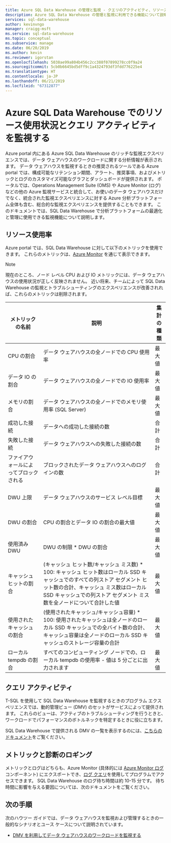 ```yaml
---
title: Azure SQL Data Warehouse の管理と監視 - クエリのアクティビティ、リソースの使用状況 | Microsoft Docs
description: Azure SQL Data Warehouse の管理と監視に利用できる機能について説明します。 データ ウェアハウスのクエリ アクティビティとリソース使用状況を把握するには、Azure portal と動的管理ビュー (DMV) を使用します。
services: sql-data-warehouse
author: kevinvngo
manager: craigg-msft
ms.service: sql-data-warehouse
ms.topic: conceptual
ms.subservice: manage
ms.date: 06/20/2019
ms.author: kevin
ms.reviewer: igorstan
ms.openlocfilehash: 5038ae99a804b456c2cc388f07899278cc0f9a24
ms.sourcegitcommit: 5cb0b6645bd5dff9c1a4324793df3fdd776225e4
ms.translationtype: HT
ms.contentlocale: ja-JP
ms.lasthandoff: 06/21/2019
ms.locfileid: "67312877"
---
```

# <a name="monitoring-resource-utilization-and-query-activity-in-azure-sql-data-warehouse"></a>Azure SQL Data Warehouse でのリソース使用状況とクエリ アクティビティを監視する
Azure portal 内にある Azure SQL Data Warehouse のリッチな監視エクスペリエンスでは、データ ウェアハウスのワークロードに関する分析情報が表示されます。 データ ウェアハウスを監視するときの推奨されるツールである Azure portal では、構成可能なリテンション期間、アラート、推奨事項、およびメトリックとログのカスタマイズ可能なグラフとダッシュボードが提供されます。 ポータルでは、Operations Management Suite (OMS) や Azure Monitor (ログ) などの他の Azure 監視サービスと統合して、お使いのデータ ウェアハウスだけでなく、統合された監視エクスペリエンスに対する Azure 分析プラットフォーム全体も含む、総合的な監視エクスペリエンスを提供することもできます。 このドキュメントでは、SQL Data Warehouse で分析プラットフォームの最適化と管理に使用できる監視機能について説明します。 

## <a name="resource-utilization"></a>リソース使用率 
Azure portal では、SQL Data Warehouse に対して以下のメトリックを使用できます。 これらのメトリックは、[Azure Monitor](https://docs.microsoft.com/azure/azure-monitor/platform/data-collection#metrics) を通じて表示できます。

> [!NOTE]
> 現在のところ、ノード レベル CPU および IO メトリックには、データ ウェアハウスの使用状況が正しく反映されません。 近い将来、チームによって SQL Data Warehouse の監視とトラブルシューティングのエクスペリエンスが改善されれば、これらのメトリックは削除されます。 

| メトリックの名前             | 説明                                                  | 集計の種類 |
| ----------------------- | ------------------------------------------------------------ | ---------------- |
| CPU の割合          | データ ウェアハウスの全ノードでの CPU 使用率      | 最大値          |
| データ IO の割合      | データ ウェアハウスの全ノードでの IO 使用率       | 最大値          |
| メモリの割合       | データ ウェアハウスの全ノードでのメモリ使用率 (SQL Server) | 最大値          |
| 成功した接続  | データへの成功した接続の数                 | 合計            |
| 失敗した接続      | データ ウェアハウスへの失敗した接続の数           | 合計            |
| ファイアウォールによってブロックされる     | ブロックされたデータ ウェアハウスへのログインの数     | 合計            |
| DWU 上限               | データ ウェアハウスのサービス レベル目標                | 最大値          |
| DWU の割合          | CPU の割合とデータ IO の割合の最大値        | 最大値          |
| 使用済み DWU                | DWU の制限 * DWU の割合                                   | 最大値          |
| キャッシュ ヒットの割合    | (キャッシュ ヒット数/キャッシュ ミス数) * 100: キャッシュ ヒット数はローカル SSD キャッシュでのすべての列ストア セグメント ヒット数の合計、キャッシュ ミス数はローカル SSD キャッシュでの列ストア セグメント ミス数を全ノードについて合計した値 | 最大値          |
| 使用されたキャッシュの割合   | (使用されたキャッシュ/キャッシュ容量) * 100: 使用されたキャッシュは全ノードのローカル SSD キャッシュでの全バイト数の合計、キャッシュ容量は全ノードのローカル SSD キャッシュのストレージ容量の合計 | 最大値          |
| ローカル tempdb の割合 | すべてのコンピューティング ノードでの、ローカル tempdb の使用率 - 値は 5 分ごとに出力されます | 最大値          |

## <a name="query-activity"></a>クエリ アクティビティ
T-SQL を使用して SQL Data Warehouse を監視するときのプログラム エクスペリエンスでは、動的管理ビュー (DMV) のセットがサービスによって提供されます。 これらのビューは、アクティブのトラブルシューティングを行うときと、ワークロードでパフォーマンスのボトルネックを特定するときに役に立ちます。

SQL Data Warehouse で提供される DMV の一覧を表示するのには、[こちらのドキュメント](https://docs.microsoft.com/azure/sql-data-warehouse/sql-data-warehouse-reference-tsql-system-views#sql-data-warehouse-dynamic-management-views-dmvs)をご覧ください。 

## <a name="metrics-and-diagnostics-logging"></a>メトリックと診断のロギング
メトリックとログはどちらも、Azure Monitor (具体的には [Azure Monitor ログ](https://docs.microsoft.com/azure/log-analytics/log-analytics-overview) コンポーネント) にエクスポートでき、[ログ クエリ](https://docs.microsoft.com/azure/log-analytics/log-analytics-tutorial-viewdata)を使用してプログラムでアクセスできます。 SQL Data Warehouse のログ待ち時間は約 10-15 分です。 待ち時間に影響を与える要因については、次のドキュメントをご覧ください。


## <a name="next-steps"></a>次の手順
次のハウツー ガイドでは、データ ウェアハウスを監視および管理するときの一般的なシナリオとユース ケースについて説明されています。

- [DMV を利用してデータ ウェアハウスのワークロードを監視する](https://docs.microsoft.com/azure/sql-data-warehouse/sql-data-warehouse-manage-monitor)

